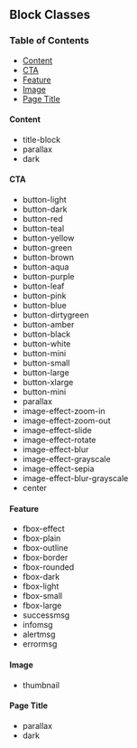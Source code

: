 ## Block Classes <!-- omit in toc -->

### Table of Contents <!-- omit in toc -->
- [Content](#content)
- [CTA](#cta)
- [Feature](#feature)
- [Image](#image)
- [Page Title](#page-title)

 
#### Content
- title-block
- parallax
- dark

#### CTA
- button-light
- button-dark
- button-red
- button-teal
- button-yellow
- button-green
- button-brown
- button-aqua
- button-purple
- button-leaf
- button-pink
- button-blue
- button-dirtygreen
- button-amber
- button-black
- button-white
- button-mini
- button-small
- button-large
- button-xlarge
- button-mini
- parallax
- image-effect-zoom-in
- image-effect-zoom-out
- image-effect-slide
- image-effect-rotate
- image-effect-blur
- image-effect-grayscale
- image-effect-sepia
- image-effect-blur-grayscale
- center

#### Feature
- fbox-effect
- fbox-plain
- fbox-outline
- fbox-border
- fbox-rounded
- fbox-dark
- fbox-light
- fbox-small
- fbox-large
- successmsg
- infomsg
- alertmsg
- errormsg

#### Image
- thumbnail

#### Page Title
- parallax
- dark
  